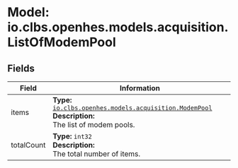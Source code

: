 # Model: io.clbs.openhes.models.acquisition.ListOfModemPool

## Fields

| Field | Information |
| --- | --- |
| items | <b>Type:</b> [`io.clbs.openhes.models.acquisition.ModemPool`](model-io-clbs-openhes-models-acquisition-modempool.md)<br><b>Description:</b><br>The list of modem pools. |
| totalCount | <b>Type:</b> `int32`<br><b>Description:</b><br>The total number of items. |


